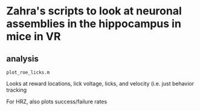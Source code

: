 # Zahra's scripts to look at neuronal assemblies in the hippocampus in mice in VR

## analysis

`plot_roe_licks.m`

Looks at reward locations, lick voltage, licks, and velocity (i.e. just behavior tracking

For HRZ, also plots success/failure rates